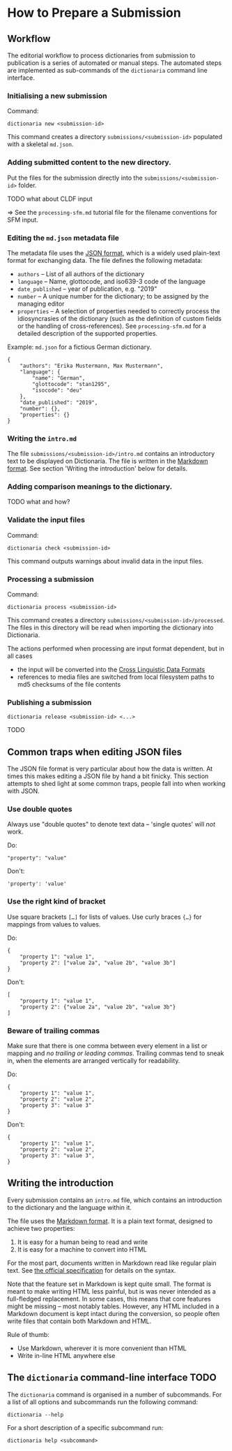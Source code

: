 How to Prepare a Submission
===========================


Workflow
--------

The editorial workflow to process dictionaries from submission to publication is
a series of automated or manual steps.  The automated steps are implemented as
sub-commands of the `dictionaria` command line interface.

### Initialising a new submission

Command:

    dictionaria new <submission-id>

This command creates a directory `submissions/<submission-id>` populated with
a skeletal `md.json`.

### Adding submitted content to the new directory.

Put the files for the submission directly into the `submissions/<submission-id>`
folder.

TODO what about CLDF input

⇒ See the `processing-sfm.md` tutorial file for the filename conventions for
SFM input.

### Editing the `md.json` metadata file

The metadata file uses the [JSON format][json], which is a widely
used plain-text format for exchanging data.  The file defines the following
metadata:

 - `authors` – List of all authors of the dictionary
 - `language` – Name, glottocode, and iso639-3 code of the language
 - `date_published` – year of publication, e.g. "2019"
 - `number` – A unique number for the dictionary; to be assigned by the managing
   editor
 - `properties` – A selection of properties needed to correctly process the
   idiosyncrasies of the dictionary (such as the definition of custom fields or
   the handling of cross-references).  See `processing-sfm.md` for a detailed
   description of the supported properties.

Example:  `md.json` for a fictious German dictionary.

    {
        "authors": "Erika Mustermann, Max Mustermann",
        "language": {
            "name": "German",
            "glottocode": "stan1295",
            "isocode": "deu"
        },
        "date_published": "2019",
        "number": {},
        "properties": {}
    }

[json]: https://json.org

### Writing the `intro.md`

The file `submissions/<submission-id>/intro.md` contains an introductory text to
be displayed on Dictionaria.  The file is written in the [Markdown format][md].
See section 'Writing the introduction' below for details.

### Adding comparison meanings to the dictionary.

TODO what and how?

### Validate the input files

Command:

    dictionaria check <submission-id>

This command outputs warnings about invalid data in the input files.

### Processing a submission

Command:

    dictionaria process <submission-id>

This command creates a directory `submissions/<submission-id>/processed`.  The
files in this directory will be read when importing the dictionary into
Dictionaria.

The actions performed when processing are input format dependent, but in all
cases

 - the input will be converted into the [Cross Linguistic Data Formats](cldf)
 - references to media files are switched from local filesystem paths to md5
   checksums of the file contents

[cldf]: https://cldf.clld.org

### Publishing a submission

    dictionaria release <submission-id> <...>

TODO


Common traps when editing JSON files
------------------------------------

The JSON file format is very particular about how the data is written.  At times
this makes editing a JSON file by hand a bit finicky.  This section attempts to
shed light at some common traps, people fall into when working with JSON.

### Use double quotes

Always use "double quotes" to denote text data – 'single quotes' will *not*
work.

Do:

    "property": "value"

Don't:

    'property': 'value'

### Use the right kind of bracket

Use square brackets `[…]` for lists of values.  Use curly braces `{…}` for
mappings from values to values.

Do:

    {
        "property 1": "value 1",
        "property 2": ["value 2a", "value 2b", "value 3b"]
    }

Don't:

    [
        "property 1": "value 1",
        "property 2": {"value 2a", "value 2b", "value 3b"}
    ]

### Beware of trailing commas

Make sure that there is one comma between every element in a list or mapping and
*no trailing or leading commas*.  Trailing commas tend to sneak in, when the
elements are arranged vertically for readability.

Do:

    {
        "property 1": "value 1",
        "property 2": "value 2",
        "property 3": "value 3"
    }

Don't:

    {
        "property 1": "value 1",
        "property 2": "value 2",
        "property 3": "value 3",
    }


Writing the introduction
------------------------

Every submission contains an `intro.md` file, which contains an introduction to
the dictionary and the language within it.

The file uses the [Markdown format][md].  It is a plain text format, designed to
achieve two properties:

 1. It is easy for a human being to read and write
 2. It is easy for a machine to convert into HTML

For the most part, documents written in Markdown read like regular plain text.
See [the official specification][md-syntax] for details on the syntax.

Note that the feature set in Markdown is kept quite small.  The format is meant
to make writing HTML less painful, but is was never intended as a full-fledged
replacement.  In some cases, this means that core features might be missing
– most notably tables.  However, any HTML included in a Markdown document is
kept intact during the conversion, so people often write files that contain both
Markdown and HTML.

Rule of thumb:

 - Use Markdown, wherever it is more convenient than HTML
 - Write in-line HTML anywhere else

[md]: https://daringfireball.net/projects/markdown
[md-syntax]: https://daringfireball.net/projects/markdown/syntax


The `dictionaria` command-line interface TODO
----------------------------------------

The `dictionaria` command is organised in a number of subcommands.  For a list
of all options and subcommands run the following command:

    dictionaria --help

For a short description of a specific subcommand run:

    dictionaria help <subcommand>
